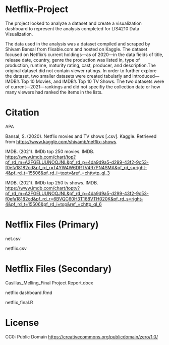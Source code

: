 # Netflix-Project

The project looked to analyze a dataset and create a visualization dashboard to represent the analysis completed for LIS4210 Data Visualization.

The data used in the analysis was a dataset compiled and scraped by Shivam Bansal from flixable.com and hosted on Kaggle. The dataset focused on Netflix’s current holdings—as of 2020—in the data fields of title, release date, country, genre the production was listed in, type of production, runtime, maturity rating, cast, producer, and description.The original dataset did not contain viewer ratings. In order to further explore the dataset, two smaller datasets were created tabularly and introduced—IMDB’s Top 10 Movies, and IMDB’s Top 10 TV Shows. The two datasets were of current—2021—rankings and did not specifiy the collection date or how many viewers had ranked the items in the lists.

# Citation

APA

Bansal, S. (2020). Netflix movies and TV shows [.csv]. Kaggle. Retrieved from https://www.kaggle.com/shivamb/netflix-shows.

IMDB. (2021). IMDb top 250 movies. IMDB. https://www.imdb.com/chart/top?pf_rd_m=A2FGELUUNOQJNL&pf_rd_p=4da9d9a5-d299-43f2-9c53-f0efa18182cd&pf_rd_r=T4YW4W6DRTV4R7PN4SMA&pf_rd_s=right-4&pf_rd_t=15506&pf_rd_i=toptv&ref_=chttvtp_ql_3

IMDB. (2021). IMDb top 250 tv shows. IMDB. https://www.imdb.com/chart/toptv?pf_rd_m=A2FGELUUNOQJNL&pf_rd_p=4da9d9a5-d299-43f2-9c53-f0efa18182cd&pf_rd_r=6BVQC60H3T168VTH020K&pf_rd_s=right-4&pf_rd_t=15506&pf_rd_i=top&ref_=chttp_ql_6


# Netflix Files (Primary)

net.csv

netflix.csv

# Netflix Files (Secondary)

Casillas_Melling_Final Project Report.docx

netflix dashboard.Rmd

netflix_final.R

# License

CC0: Public Domain https://creativecommons.org/publicdomain/zero/1.0/
